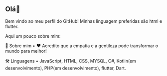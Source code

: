 ## Olá👋


Bem vindo ao meu perfil do GitHub! Minhas linguagem preferidas são html e flutter.

Aqui um pouco sobre mim:

🌟 Sobre mim
• ❤ Acredito que a empatia e a gentileza pode transformar o mundo para melhor!

🛠️ Linguagens
• JavaScript, HTML, CSS, MYSQL, C#, Kotlin(em desenvolvimento), PHP(em desenvolvimento), flutter, Dart.
